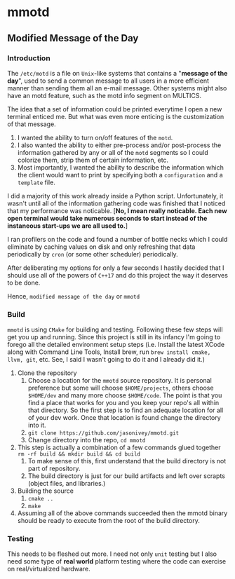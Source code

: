 # mmotd
## Modified Message of the Day

### Introduction

The `/etc/motd` is a file on `Unix`-like systems that contains a "**message of the day**", used to send a common message to all users in a more efficient manner than sending them all an e-mail message. Other systems might also have an motd feature, such as the motd info segment on MULTICS.

The idea that a set of information could be printed everytime I open a new terminal enticed me. But what was even more enticing is the customization of that message.
1. I wanted the ability to turn on/off features of the `motd`.
1. I also wanted the ability to either pre-process and/or post-process the information gathered by any or all of the `motd` segments so I could colorize them, strip them of certain information, etc.
1. Most importantly, I wanted the ability to describe the information which the client would want to print by specifying both a `configuration` and a `template` file.

I did a majority of this work already inside a Python script.  Unfortunately, it wasn't until all of the information gathering code was finished that I noticed that my performance was noticable.  [**No, I mean really noticable.  Each new open terminal would take numerous seconds to start instead of the instaneous start-ups we are all used to.**]

I ran profilers on the code and found a number of bottle necks which I could eliminate by caching values on disk and only refreshing that data periodically by `cron` (or some other scheduler) periodically.

After deliberating my options for only a few seconds I hastily decided that I should use all of the powers of `C++17` and do this project the way it deserves to be done.

Hence, `modified message of the day` or `mmotd`

### Build

`mmotd` is using `CMake` for building and testing. Following these few steps will get you up and running. Since this project is still in its infancy I'm going to forego all the detailed environment setup steps (i.e. Install the latest XCode along with Command Line Tools, Install brew, run `brew install cmake, llvm, git`, etc.  See, I said I wasn't going to do it and I already did it.)

1. Clone the repository
	1. Choose a location for the `mmotd` source repository. It is personal preference but some will choose `$HOME/projects`, others choose `$HOME/dev` and many more choose `$HOME/code`. The point is that you find a place that works for you and you keep your repo's all within that directory. So the first step is to find an adequate location for all of your dev work. Once that location is found change the directory into it.
	1. `git clone https://github.com/jasonivey/mmotd.git`
	1. Change directory into the repo, `cd mmotd`
1. This step is actually a combination of a few commands glued together
	`rm -rf build && mkdir build && cd build`
	1. To make sense of this, first understand that the build directory is not part of repository.
	1. The build directory is just for our build artifacts and left over scrapts (object files, and libraries.)
1. Building the source
	1. `cmake ..`
	1. `make`
1. Assuming all of the above commands succeeded then the mmotd binary should be ready to execute from the root of the build directory.

### Testing

This needs to be fleshed out more.  I need not only `unit` testing but I also need some type of **real world** platform testing where the code can exercise on real/virtualized hardware.

